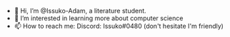 - 👋 Hi, I’m @Issuko-Adam, a literature student. 
- 👀 I’m interested in learning more about computer science  
- 📫 How to reach me: Discord: Issuko#0480 (don't hesitate I'm friendly)

<!---
Issuko-Adam/Issuko-Adam is a ✨ special ✨ repository because its `README.md` (this file) appears on your GitHub profile.
You can click the Preview link to take a look at your changes.
--->
